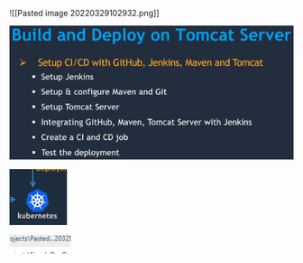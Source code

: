 ![[Pasted image 20220329102932.png]]

![[Pasted_image_20220329103136.png]](./Pasted_image_20220329103136.png)

![](Pasted_image_20220329103941.png)

![](Pasted%20image%2020220329104034.png)